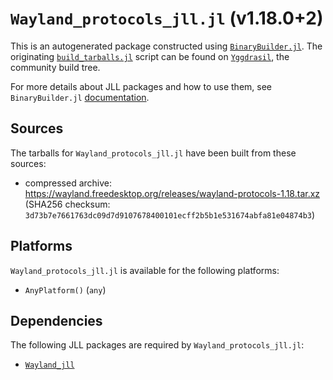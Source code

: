 # `Wayland_protocols_jll.jl` (v1.18.0+2)

This is an autogenerated package constructed using [`BinaryBuilder.jl`](https://github.com/JuliaPackaging/BinaryBuilder.jl). The originating [`build_tarballs.jl`](https://github.com/JuliaPackaging/Yggdrasil/blob/2e4ae99b404179624240018ffc636ae806789df2/W/Wayland_protocols/build_tarballs.jl) script can be found on [`Yggdrasil`](https://github.com/JuliaPackaging/Yggdrasil/), the community build tree.

For more details about JLL packages and how to use them, see `BinaryBuilder.jl` [documentation](https://juliapackaging.github.io/BinaryBuilder.jl/dev/jll/).

## Sources

The tarballs for `Wayland_protocols_jll.jl` have been built from these sources:

* compressed archive: https://wayland.freedesktop.org/releases/wayland-protocols-1.18.tar.xz (SHA256 checksum: `3d73b7e7661763dc09d7d9107678400101ecff2b5b1e531674abfa81e04874b3`)

## Platforms

`Wayland_protocols_jll.jl` is available for the following platforms:

* `AnyPlatform()` (`any`)

## Dependencies

The following JLL packages are required by `Wayland_protocols_jll.jl`:

* [`Wayland_jll`](https://github.com/JuliaBinaryWrappers/Wayland_jll.jl)
